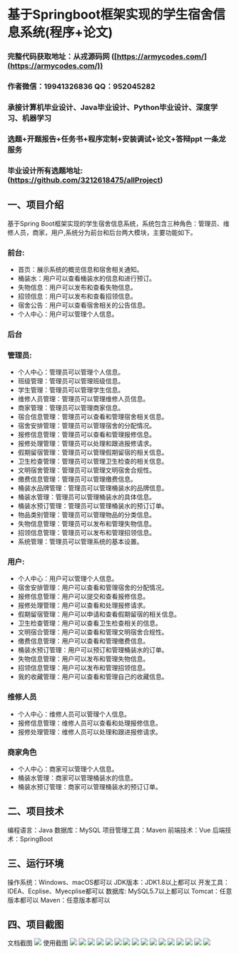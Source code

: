 基于Springboot框架实现的学生宿舍信息系统(程序+论文)
=
###  完整代码获取地址：从戎源码网 ([https://armycodes.com/](https://armycodes.com/))
###  作者微信：19941326836  QQ：952045282 
###  承接计算机毕业设计、Java毕业设计、Python毕业设计、深度学习、机器学习
###  选题+开题报告+任务书+程序定制+安装调试+论文+答辩ppt 一条龙服务
###  毕业设计所有选题地址:(https://github.com/3212618475/allProject)


一、项目介绍
---
基于Spring Boot框架实现的学生宿舍信息系统，系统包含三种角色：管理员、维修人员，商家，用户,系统分为前台和后台两大模块，主要功能如下。

### 前台:
- 首页：展示系统的概览信息和宿舍相关通知。
- 桶装水：用户可以查看桶装水的信息和进行预订。
- 失物信息：用户可以发布和查看失物信息。
- 招领信息：用户可以发布和查看招领信息。
- 宿舍公告：用户可以查看宿舍相关的公告信息。
- 个人中心：用户可以管理个人信息。

### 后台
### 管理员:
- 个人中心：管理员可以管理个人信息。
- 班级管理：管理员可以管理班级信息。
- 学生管理：管理员可以管理学生信息。
- 维修人员管理：管理员可以管理维修人员信息。
- 商家管理：管理员可以管理商家信息。
- 宿合信息管理：管理员可以查看和管理宿舍相关信息。
- 宿舍安排管理：管理员可以管理宿舍的分配情况。
- 报修信息管理：管理员可以查看和管理报修信息。
- 报修处理管理：管理员可以处理和跟进报修请求。
- 假期留宿管理：管理员可以管理假期留宿的相关信息。
- 卫生检查管理：管理员可以管理卫生检查的相关信息。
- 文明宿舍管理：管理员可以管理文明宿舍合规性。
- 缴费信息管理：管理员可以管理缴费信息。
- 桶装水品牌管理：管理员可以管理桶装水的品牌信息。
- 桶装水管理：管理员可以管理桶装水的具体信息。
- 桶装水预订管理：管理员可以管理桶装水的预订订单。
- 物品类别管理：管理员可以管理物品的分类信息。
- 失物信息管理：管理员可以发布和管理失物信息。
- 招领信息管理：管理员可以发布和管理招领信息。
- 系统管理：管理员可以管理系统的基本设置。
  
### 用户:
- 个人中心：用户可以管理个人信息。
- 宿舍安排管理：用户可以查看和管理宿舍的分配情况。
- 报修信息管理：用户可以提交和查看报修信息。
- 报修处理管理：用户可以查看和处理报修请求。
- 假期留宿管理：用户可以申请和查看假期留宿的相关信息。
- 卫生检查管理：用户可以查看卫生检查相关的信息。
- 文明宿合管理：用户可以查看和管理文明宿舍合规性。
- 缴费信息管理：用户可以查看和管理缴费信息。
- 桶装水预订管理：用户可以预订和管理桶装水的订单。
- 失物信息管理：用户可以发布和管理失物信息。
- 招领信息管理：用户可以发布和管理招领信息。
- 我的收藏管理：用户可以查看和管理自己的收藏信息。

### 维修人员
- 个人中心：维修人员可以管理个人信息。
- 报修信息管理：维修人员可以查看和处理报修信息。
- 报修处理管理：维修人员可以处理和跟进报修请求。

### 商家角色
- 个人中心：商家可以管理个人信息。
- 桶装水管理：商家可以管理桶装水的信息。
- 桶装水预订管理：商家可以管理桶装水的预订订单。

二、项目技术
---
编程语言：Java
数据库：MySQL
项目管理工具：Maven
前端技术：Vue
后端技术：SpringBoot

三、运行环境
---
操作系统：Windows、macOS都可以
JDK版本：JDK1.8以上都可以
开发工具：IDEA、Ecplise、Myecplise都可以
数据库: MySQL5.7以上都可以
Tomcat：任意版本都可以
Maven：任意版本都可以

四、项目截图
---
文档截图
![](limage/1.png)
使用截图
![](image/1.png)
![](image/2.png)
![](image/3.png)
![](image/4.png)
![](image/5.png)
![](image/6.png)
![](image/7.png)
![](image/8.png)
![](image/9.png)
![](image/10.png)
![](image/11.png)
![](image/12.png)
![](image/13.png)
![](image/14.png)
![](image/15.png)
![](image/16.png)
